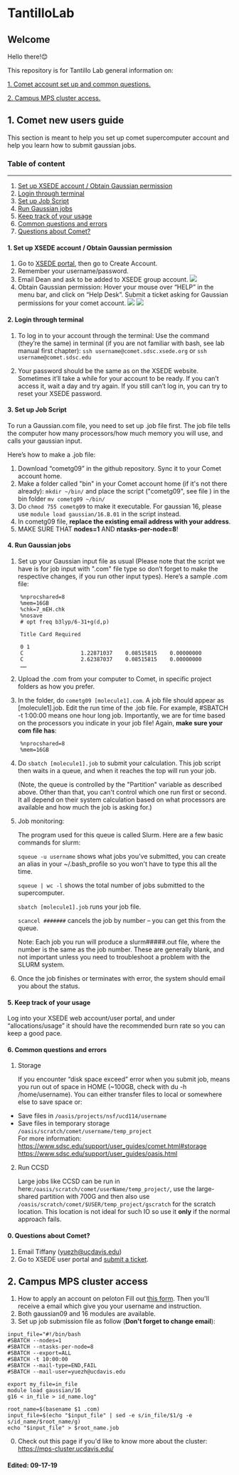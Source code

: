 # TantilloLab
## Welcome
Hello there!😊

This repository is for Tantillo Lab general information on:

[1. Comet account set up and common questions.](#A)

[2. Campus MPS cluster access.](#B)

<a name="A"><a/>
## 1. Comet new users guide

This section is meant to help you set up comet supercomputer account and help you learn how to submit gaussian jobs. 

### Table of content 
***
1. [Set up XSEDE account / Obtain Gaussian permission](#1)
2. [Login through terminal](#2)
3. [Set up Job Script](#3)
4. [Run Gaussian jobs](#4)
5. [Keep track of your usage](#5)
6. [Common questions and errors](#6)
0. [Questions about Comet?](#6)

<a name="1"><a/>
#### 1. Set up XSEDE account / Obtain Gaussian permission
1.	Go to [XSEDE portal](http://portal.xsede.org/#/guest), then go to Create Account.
2.	Remember your username/password.
3.	Email Dean and ask to be added to XSEDE group account.
![](images/Picture1.png)
4.	Obtain Gaussian permission: Hover your mouse over “HELP” in the menu bar, and click on “Help Desk”. Submit a ticket asking for Gaussian permissions for your comet account.
![](images/Picture2.png)
![](images/Picture3.png)

#### 2. Login through terminal
<a name="2"><a/>

1. To log in to your account through the terminal: Use the command (they’re the same) in terminal (if you are not familiar with bash, see lab manual first chapter):
`ssh username@comet.sdsc.xsede.org` or `ssh username@comet.sdsc.edu`

2. Your password should be the same as on the XSEDE website. Sometimes it’ll take a while for your account to be ready. If you can’t access it, wait a day and try again. If you still can’t log in, you can try to reset your XSEDE password.

#### 3. Set up Job Script
<a name="3"><a/>
To run a Gaussian.com file, you need to set up .job file first. The job file tells the computer how many processors/how much memory you will use, and calls your gaussian input.

Here’s how to make a .job file:

1. Download “cometg09” in the github repository. Sync it to your Comet account home.
2. Make a folder called "bin" in your Comet account home (if it's not there already):  `mkdir ~/bin/` and place the script ("cometg09", see file ) in the bin folder `mv cometg09 ~/bin/`
3. Do `chmod 755 cometg09` to make it executable. For gaussian 16, please use  `module load gaussian/16.B.01` in the script instead.
4. In cometg09 file, **replace the existing email address with your address**.
5. MAKE SURE THAT **nodes=1** AND **ntasks-per-node=8**!


#### 4. Run Gaussian jobs
<a name="4"><a/>
1.	Set up your Gaussian input file as usual (Please note that the script we have is for job input with ".com" file type so don’t forget to make the respective changes, if you run other input types).
Here’s a sample .com file:
```
    %nprocshared=8
    %mem=16GB
    %chk=7_mEH.chk
    %nosave
    # opt freq b3lyp/6-31+g(d,p) 
 
    Title Card Required

    0 1
    C                  1.22871037    0.08515815    0.00000000
    C                  2.62387037    0.08515815    0.00000000
    ……
```
2.	Upload the .com from your computer to Comet, in specific project folders as how you prefer. 

3.	In the folder, do `cometg09 [molecule1].com`. A job file should appear as [molecule1].job. Edit the run time of the .job file. For example, #SBATCH -t 1:00:00 means one hour long job. Importantly, we are for time based on the processors you indicate in your job file! Again, **make sure your com file has**:
```
    %nprocshared=8
    %mem=16GB
```

4.	Do `sbatch [molecule1].job` to submit your calculation. This job script then waits in a queue, and when it reaches the top will run your job.

    (Note, the queue is controlled by the "Partition" variable as described above. Other than that, you can't control which one run first or second. It all depend on their system calculation based on what processors are available and how much the job is asking for.)

5.	Job monitoring:

    The program used for this queue is called Slurm. Here are a few basic commands for slurm:

    `squeue -u username` shows what jobs you’ve submitted, you can create an alias in your ~/.bash_profile so you won't have to type this all the time.

    `squeue | wc -l` shows the total number of jobs submitted to the supercomputer.

    `sbatch [molecule1].job` runs your job file.

    `scancel #######` cancels the job by number – you can get this from the queue.

    Note: Each job you run will produce a slurm#####.out file, where the number is the same as the job number. These are generally blank, and not important unless you need to troubleshoot a problem with the SLURM system.

6. Once the job finishes or terminates with error, the system should email you about the status. 


#### 5. Keep track of your usage
<a name="5"><a/>
    Log into your XSEDE web account/user portal, and under “allocations/usage” it should have the recommended burn rate so you can keep a good pace. 

#### 6. Common questions and errors
<a name="6"><a/>
1.  Storage

    If you encounter “disk space exceed” error when you submit job, means you run out of space in HOME (~100GB, check with du -h /home/username). You can either transfer files to local or somewhere else to save space or:
- Save files in `/oasis/projects/nsf/ucd114/username`
- Save files in temporary storage `/oasis/scratch/comet/username/temp_project`  
    For more information:  
    https://www.sdsc.edu/support/user_guides/comet.html#storage
    https://www.sdsc.edu/support/user_guides/oasis.html 

2.  Run CCSD

    Large jobs like CCSD can be run in here:`/oasis/scratch/comet/userName/temp_project/`, use the large-shared partition with 700G and then also use `/oasis/scratch/comet/$USER/temp_project/gscratch` for the scratch location. This location is not ideal for such IO so use it **only** if the normal approach fails.
  
#### 0. Questions about Comet?
<a name="6"><a/>
1.	Email Tiffany (yuezh@ucdavis.edu)
2.	Go to XSEDE user portal and [submit a ticket](https://portal.xsede.org/group/xup/tickets).


<a name="B"><a/>
## 2. Campus MPS cluster access 
1.  How to apply an account on peloton
    Fill out [this form](https://wiki.cse.ucdavis.edu/cgi-bin/mps.pl). Then you'll receive a email which give you your username and instruction.
2.  Both gaussian09 and 16 modules are available. 
3.  Set up job submission file as follow (**Don't forget to change email**):

```shell
input_file="#!/bin/bash
#SBATCH --nodes=1
#SBATCH --ntasks-per-node=8
#SBATCH --export=ALL
#SBATCH -t 10:00:00
#SBATCH --mail-type=END,FAIL
#SBATCH --mail-user=yuezh@ucdavis.edu

export my_file=in_file
module load gaussian/16
g16 < in_file > id_name.log"

root_name=$(basename $1 .com)
input_file=$(echo "$input_file" | sed -e s/in_file/$1/g -e s/id_name/$root_name/g)
echo "$input_file" > $root_name.job
```
0.  Check out this page if you'd like to know more about the cluster: 
https://mps-cluster.ucdavis.edu/




#### Edited: 09-17-19
<!--

Syntax for myself

1. hyperlink
[this is the description](https://support.squarespace.com/hc/en-us/articles/206543587-Markdown-cheat-sheet)

2. code
This paragraph has some `variable` inline code.
```html
<p>A paragraph example<p/>
```
```javascript
let num= Math.random();
```
3. picture

![alt text](http://picsum.photos/200/200)

4. Some paragraph with text
> blockquote text below the paragraph

5. Tables

| heading | header | head |
| --- | --- | --- |  
| content | more content | text |
| more | more  | more |

6. Text

This is being *created* on a **Friday** ~~Satruday~~

7. List
- first
    - second
        - third

-->

